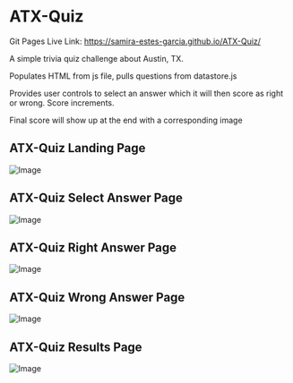 # ATX-Quiz

Git Pages Live Link: https://samira-estes-garcia.github.io/ATX-Quiz/

A simple trivia quiz challenge about Austin, TX. 

Populates HTML from js file, pulls questions from datastore.js

Provides user controls to select an answer which it will then score as right or wrong. Score increments.

Final score will show up at the end with a corresponding image

**ATX-Quiz Landing Page**
---
![Image](https://i.imgur.com/sFlaznE.png)

**ATX-Quiz Select Answer Page**
---
![Image](https://i.imgur.com/50LjJJ0.png)

**ATX-Quiz Right Answer Page**
---
![Image](https://i.imgur.com/buX7j7f.png)

**ATX-Quiz Wrong Answer Page**
---
![Image](https://i.imgur.com/GibES4w.png)

**ATX-Quiz Results Page**
---
![Image](https://i.imgur.com/SKEoUlw.png)

